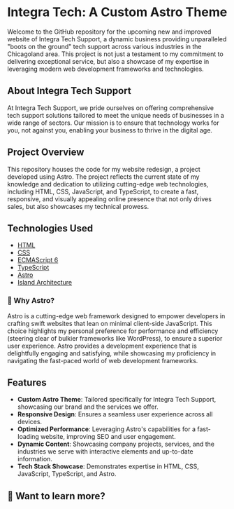 # Integra Tech: A Custom Astro Theme

Welcome to the GitHub repository for the upcoming new and improved website of Integra Tech Support, a dynamic business providing unparalleled "boots on the ground" tech support across various industries in the Chicagoland area. This project is not just a testament to my commitment to delivering exceptional service, but also a showcase of my expertise in leveraging modern web development frameworks and technologies.

## About Integra Tech Support

At Integra Tech Support, we pride ourselves on offering comprehensive tech support solutions tailored to meet the unique needs of businesses in a wide range of sectors. Our mission is to ensure that technology works for you, not against you, enabling your business to thrive in the digital age.

## Project Overview

This repository houses the code for my website redesign, a project developed using Astro. The project reflects the current state of my knowledge and dedication to utilizing cutting-edge web technologies, including HTML, CSS, JavaScript, and TypeScript, to create a fast, responsive, and visually appealing online presence that not only drives sales, but also showcases my technical prowess.

## Technologies Used

- [HTML](https://developer.mozilla.org/en-US/docs/Learn/Getting_started_with_the_web/HTML_basics)
- [CSS](https://developer.mozilla.org/en-US/docs/Web/CSS)
- [ECMAScript 6](https://262.ecma-international.org/6.0/)
- [TypeScript](https://www.typescriptlang.org/)
- [Astro](https://astro.build/)
- [Island Architecture](https://docs.astro.build/en/concepts/islands/)

### 🚀 Why Astro?

Astro is a cutting-edge web framework designed to empower developers in crafting swift websites that lean on minimal client-side JavaScript. This choice highlights my personal preference for performance and efficiency (steering clear of bulkier frameworks like WordPress), to ensure a superior user experience. Astro provides a development experience that is delightfully engaging and satisfying, while showcasing my proficiency in navigating the fast-paced world of web development frameworks.

## Features

- **Custom Astro Theme**: Tailored specifically for Integra Tech Support, showcasing our brand and the services we offer.
- **Responsive Design**: Ensures a seamless user experience across all devices.
- **Optimized Performance**: Leveraging Astro's capabilities for a fast-loading website, improving SEO and user engagement.
- **Dynamic Content**: Showcasing company projects, services, and the industries we serve with interactive elements and up-to-date information.
- **Tech Stack Showcase**: Demonstrates expertise in HTML, CSS, JavaScript, TypeScript, and Astro.

## 👀 Want to learn more?